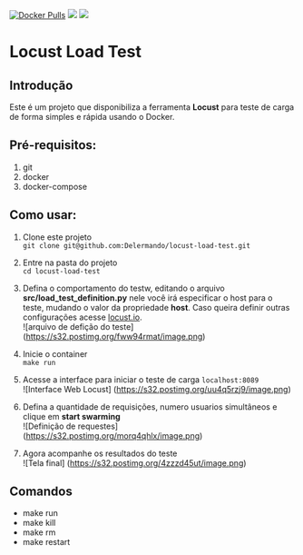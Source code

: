 [![Docker Pulls](https://img.shields.io/docker/pulls/delermando/nginx-django.svg?maxAge=2592000)]() [![](https://images.microbadger.com/badges/image/delermando/locust-load-test:1.0.svg)](http://microbadger.com/images/delermando/locust-load-test:1.0 "Get your own image badge on microbadger.com") [![](https://images.microbadger.com/badges/version/delermando/locust-load-test:1.0.svg)](http://microbadger.com/images/delermando/locust-load-test:1.0 "Get your own version badge on microbadger.com") 

# Locust Load Test  

## Introdução  
Este é um projeto que disponibiliza a ferramenta **Locust** para teste de carga de forma simples e rápida usando o Docker.

## Pré-requisitos:  
1. git
2. docker
3. docker-compose

## Como usar:  
1. Clone este projeto  
`git clone git@github.com:Delermando/locust-load-test.git`  

2. Entre na pasta do projeto  
    `cd locust-load-test`  

3. Defina o comportamento do testw, editando o arquivo **src/load_test_definition.py** nele você irá especificar o host para o teste, mudando o valor da propriedade **host**. Caso queira definir outras configurações acesse [locust.io](http://docs.locust.io/en/latest/).  
![arquivo de defição do teste]
(https://s32.postimg.org/fww94rmat/image.png)

4. Inicie o container  
    `make run`  

5. Acesse a interface para iniciar o teste de carga `localhost:8089`  
![Interface Web Locust]
(https://s32.postimg.org/uu4q5rzj9/image.png)

6. Defina a quantidade de requisições, numero usuarios simultâneos e clique em **start swarming**  
![Definição de requestes]
(https://s32.postimg.org/morq4qhlx/image.png)

7. Agora acompanhe os resultados do teste  
![Tela final]
(https://s32.postimg.org/4zzzd45ut/image.png)

## Comandos
- make run  
- make kill  
- make rm  
- make restart  
